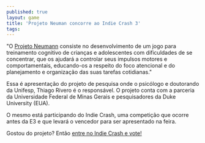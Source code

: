 ```yaml
---
published: true
layout: game
title: 'Projeto Neuman concorre ao Indie Crash 3'
tags: 
---
```


 </p>
&quot;O <a href="http://neuro-games.com/#section=projeto" target="_blank">Projeto Neumann</a>
 consiste no desenvolvimento de um jogo para treinamento cognitivo de crian&#231;as e adolescentes com dificuldades de se concentrar, que os ajudar&#225; a controlar seus impulsos motores e comportamentais, educando-os a respeito do foco atencional e do planejamento e organiza&#231;&#227;o das suas tarefas cotidianas.&quot;</p>
 </p>
Essa &#233; apresenta&#231;&#227;o do projeto de pesquisa onde o psic&#243;logo e doutorando da Unifesp, Thiago Rivero &#233; o respons&#225;vel. O projeto conta com a parceria da Universidade Federal de Minas Gerais e pesquisadores da Duke University (EUA).</p>
 </p>

 </p>
O mesmo est&#225; participando do Indie Crash, uma competi&#231;&#227;o que ocorre antes da E3 e que levar&#225; o vencedor para ser apresentado na feira.</p>
 </p>
Gostou do projeto? Ent&#227;o <a href="http://goo.gl/2SO9T" target="_blank">entre no Indie Crash e vote!</a>
</p>
